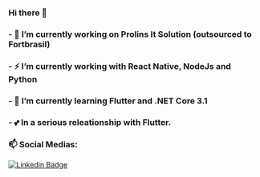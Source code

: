 ### Hi there 👋
### - 🔭 I’m currently working on Prolins It Solution (outsourced to Fortbrasil)
### - ⚡ I’m currently working with React Native, NodeJs and Python
### - 🌱 I’m currently learning Flutter and .NET Core 3.1

### - 💕 In a serious releationship with Flutter.

### 📫 Social Medias:
[![Linkedin Badge](https://img.shields.io/badge/-LinkedIn-blue?style=flat-square&logo=Linkedin&logoColor=white&link=https://www.linkedin.com/in/filipe-braga-2018/)](https://www.linkedin.com/in/filipe-braga-2018/)

<!--
**Filipi1/Filipi1** is a ✨ _special_ ✨ repository because its `README.md` (this file) appears on your GitHub profile.

Here are some ideas to get you started:

- 🔭 I’m currently working on ...
- 🌱 I’m currently learning ...
- 👯 I’m looking to collaborate on ...
- 🤔 I’m looking for help with ...
- 💬 Ask me about ...
- 📫 How to reach me: ...
- 😄 Pronouns: ...
- ⚡ Fun fact: ...
-->
